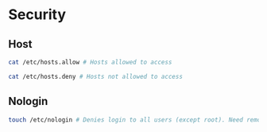 # Security

## Host

```bash
cat /etc/hosts.allow # Hosts allowed to access

cat /etc/hosts.deny # Hosts not allowed to access
```

## Nologin

```bash
touch /etc/nologin # Denies login to all users (except root). Need remove the file
```